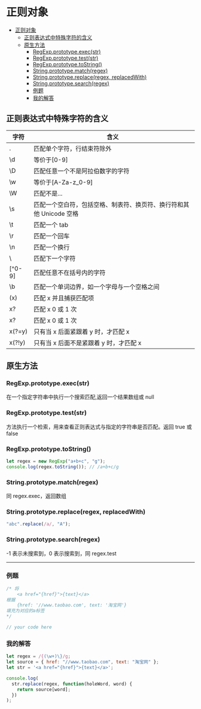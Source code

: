 # 正则对象

<!-- TOC -->

- [正则对象](#正则对象)
  - [正则表达式中特殊字符的含义](#正则表达式中特殊字符的含义)
  - [原生方法](#原生方法)
    - [RegExp.prototype.exec(str)](#regexpprototypeexecstr)
    - [RegExp.prototype.test(str)](#regexpprototypeteststr)
    - [RegExp.prototype.toString()](#regexpprototypetostring)
    - [String.prototype.match(regex)](#stringprototypematchregex)
    - [String.prototype.replace(regex, replacedWith)](#stringprototypereplaceregex-replacedwith)
    - [String.prototype.search(regex)](#stringprototypesearchregex)
    - [例题](#例题)
    - [我的解答](#我的解答)

<!-- /TOC -->

## 正则表达式中特殊字符的含义

| 字符   | 含义                                                                |
| ------ | ------------------------------------------------------------------- |
| .      | 匹配单个字符，行结束符除外                                          |
| \d     | 等价于[0-9]                                                         |
| \D     | 匹配任意一个不是阿拉伯数字的字符                                    |
| \w     | 等价于[A-Za-z_0-9]                                                  |
| \W     | 匹配不是...                                                         |
| \s     | 匹配一个空白符，包括空格、制表符、换页符、换行符和其他 Unicode 空格 |
| \t     | 匹配一个 tab                                                        |
| \r     | 匹配一个回车                                                        |
| \n     | 匹配一个换行                                                        |
| \      | 匹配下一个字符                                                      |
| [^0-9] | 匹配任意不在括号内的字符                                            |
| \b     | 匹配一个单词边界，如一个字母与一个空格之间                          |
| (x)    | 匹配 x 并且捕获匹配项                                               |
| x?     | 匹配 x 0 或 1 次                                                    |
| x?     | 匹配 x 0 或 1 次                                                    |
| x(?=y) | 只有当 x 后面紧跟着 y 时，才匹配 x                                  |
| x(?!y) | 只有当 x 后面不是紧跟着 y 时，才匹配 x                              |

## 原生方法

### RegExp.prototype.exec(str)

在一个指定字符串中执行一个搜索匹配,返回一个结果数组或 null

### RegExp.prototype.test(str)

方法执行一个检索，用来查看正则表达式与指定的字符串是否匹配。返回 true 或 false

### RegExp.prototype.toString()

```js
let regex = new RegExp("a+b+c", "g");
console.log(regex.toString()); // /a+b+c/g
```

### String.prototype.match(regex)

同 regex.exec，返回数组

### String.prototype.replace(regex, replacedWith)

```js
"abc".replace(/a/, "A");
```

### String.prototype.search(regex)

-1 表示未搜索到，0 表示搜索到，同 regex.test

---

### 例题

```js
/* 将
    <a href="{href}">{text}</a>
根据
    {href: '//www.taobao.com', text: '淘宝网'}
填充为对应的a标签
*/

// your code here
```

### 我的解答

```js
let regex = /{(\w+)\}/g;
let source = { href: "//www.taobao.com", text: "淘宝网" };
let str = '<a href="{href}">{text}</a>';

console.log(
  str.replace(regex, function(holeWord, word) {
    return source[word];
  })
);
```
